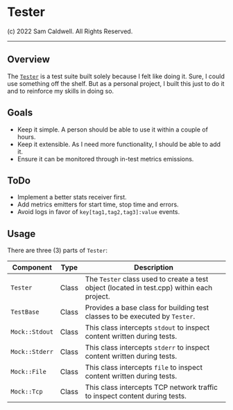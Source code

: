 Tester
======

(c) 2022 Sam Caldwell. All Rights Reserved.

---

## Overview

The [`Tester`]() is a test suite built solely because I felt like doing it. Sure, I could use something off 
the shelf. But as a personal project, I built this just to do it and to reinforce my skills in doing so.

## Goals

- Keep it simple. A person should be able to use it within a couple of hours.
- Keep it extensible. As I need more functionality, I should be able to add it.
- Ensure it can be monitored through in-test metrics emissions.

## ToDo

- Implement a better stats receiver first.
- Add metrics emitters for start time, stop time and errors.
- Avoid logs in favor of `key[tag1,tag2,tag3]:value` events.

## Usage

There are three (3) parts of `Tester`:

| Component      | Type  | Description                                                                                | 
|----------------|-------|--------------------------------------------------------------------------------------------|
| `Tester`       | Class | The `Tester` class used to create a test object (located in test.cpp) within each project. |
| `TestBase`     | Class | Provides a base class for building test classes to be executed by `Tester`.                |
| `Mock::Stdout` | Class | This class intercepts `stdout` to inspect content written during tests.                    |
| `Mock::Stderr` | Class | This class intercepts `stderr` to inspect content written during tests.                    |
| `Mock::File`   | Class | This class intercepts `file` to inspect content written during tests.                      |
| `Mock::Tcp`    | Class | This class intercepts TCP network traffic to inspect content during tests.                 |

